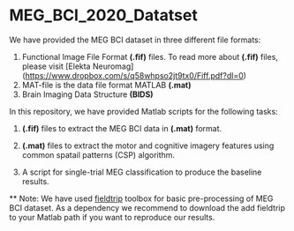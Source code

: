 # MEG_BCI_2020_Datatset

We have provided the MEG BCI dataset in three different file formats:

1. Functional Image File Format **(.fif)** files. To read more about **(.fif)** files, please visit [Elekta Neuromag] (https://www.dropbox.com/s/q58whpso2jt9tx0/Fiff.pdf?dl=0)
2. MAT-file is the data file format MATLAB **(.mat)**
3. Brain Imaging Data Structure **(BIDS)** 

In this repository, we have provided Matlab scripts for the following tasks:

1. **(.fif)** files to extract the MEG BCI data in **(.mat)** format. 

2. **(.mat)** files to extract the motor and cognitive imagery features using common spatail patterns (CSP) algorithm. 

3. A script for single-trial MEG classification to produce the baseline results. 


** Note: We have used [fieldtrip](https://www.fieldtriptoolbox.org/) toolbox for basic pre-processing of MEG BCI dataset. As a dependency we recommend to download the add fieldtrip to your Matlab path if you want to reproduce our results. 


